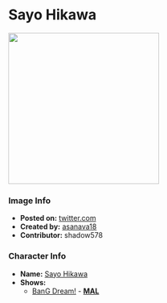 # Sayo Hikawa

<img src="https://raw.githubusercontent.com/shadow578/Project-Padoru/master/Padoru/bang-dream/bang-dream-sayo-hikawa.png" height="300">

### Image Info
* **Posted on:**     [twitter.com](https://twitter.com/asanava18/status/1075978864277512194)
* **Created by:**    [asanava18](https://github.com/shadow578/Project-Padoru/blob/master/table-of-contents/creators/asanava18.md)
* **Contributor:**   shadow578

### Character Info
* **Name:**   [Sayo Hikawa](https://myanimelist.net/character/149514)
* **Shows:**
  * [BanG Dream!](https://github.com/shadow578/Project-Padoru/blob/master/table-of-contents/shows/BanGDream.md) - [__MAL__](https://myanimelist.net/anime/33573/BanG_Dream)


